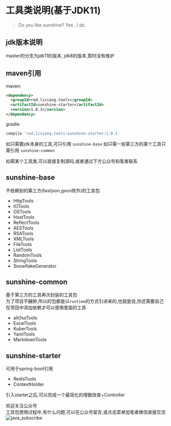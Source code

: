 # 工具类说明(基于JDK11)


> Do you like sunshine?  Yes , I do.

## jdk版本说明
master的分支为jdk11的版本, jdk8的版本,暂时没有维护

## maven引用
maven:  
```xml
<dependency>
  <groupId>red.lixiang.tools</groupId>
  <artifactId>sunshine-starter</artifactId>
  <version>1.0.1</version>
</dependency>
```

gradle:
```groovy
compile 'red.lixiang.tools:sunshine-starter:1.0.1'
```
如只需要jdk本身的工具,可只引用 `sunshine-base`
如只需一些第三方的某个工具只需引用 `sunshine-common`

如需某个工具类,可以直接复制源码,或者通过下方公众号和笔者联系

## sunshine-base
不依赖别的第三方(fastjson,gson除外)的工具包
- HttpTools
- IOTools
- OSTools
- HostTools
- ReflectTools
- AESTools
- RSATools
- XMLTools
- FileTools
- ListTools
- RandomTools
- StringTools
- SnowflakeGenerator

## sunshine-common
基于第三方的工具再次封装的工具包  
为了项目不臃肿,所以的包都是以`runtime`的方式引进来的,也就是说,你还需要自己在项目中添加依赖才可以使用里面的工具  
- aliOssTools
- ExcelTools
- KuberTools
- YamlTools
- MarkdownTools

## sunshine-starter
可用于spring-boot引用 
- RedisTools
- ContextHolder  

引入starter之后,可以完成一个最简化的增删改查+Controller


欢迎关注公众号  
工具包使用过程中,有什么问题,可以在公众号留言,或点击菜单加笔者微信直接交流    
![java_subscribe](https://gitee.com/smeilknife/image1/raw/master/image/java_subscribe.jpg)